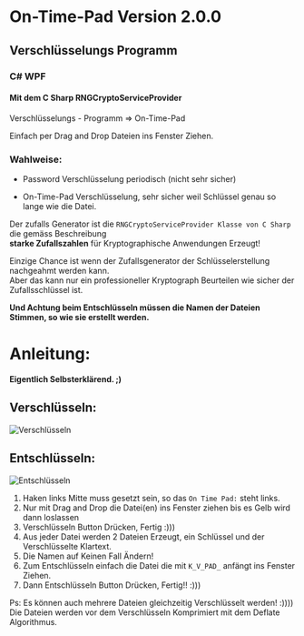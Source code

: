 ﻿# On-Time-Pad Version 2.0.0

## Verschlüsselungs Programm

### C# WPF

#### Mit dem C Sharp RNGCryptoServiceProvider

Verschlüsselungs - Programm  => On-Time-Pad


Einfach per Drag and Drop Dateien ins Fenster Ziehen.

### Wahlweise:

- Password Verschlüsselung periodisch (nicht sehr sicher)

- On-Time-Pad Verschlüsselung,  sehr sicher weil Schlüssel genau so lange wie die Datei.


Der zufalls Generator ist die `RNGCryptoServiceProvider Klasse von C Sharp` die gemäss Beschreibung  
**starke Zufallszahlen** für Kryptographische Anwendungen Erzeugt!  

Einzige Chance ist wenn der Zufallsgenerator der Schlüsselerstellung nachgeahmt werden kann.  
Aber das kann nur ein professioneller Kryptograph Beurteilen wie sicher der Zufallsschlüssel ist.  


**Und Achtung beim Entschlüsseln müssen die Namen der Dateien Stimmen, so wie sie erstellt werden.**


# Anleitung: 

**Eigentlich Selbsterklärend. ;)**

## Verschlüsseln:
![Verschlüsseln](https://github.com/sauternic/On-Time-Pad-V2.0.0/blob/master/Verschl%C3%BCsseln.gif)



## Entschlüsseln:
![Entschlüsseln](https://github.com/sauternic/On-Time-Pad-V2.0.0/blob/master/Entschl%C3%BCsseln.gif)


1. Haken links Mitte muss gesetzt sein, so das `On Time Pad:` steht links.
2. Nur mit Drag and Drop die Datei(en) ins Fenster ziehen bis es Gelb wird dann loslassen
3. Verschlüsseln Button Drücken, Fertig :)))
4. Aus jeder Datei werden 2 Dateien Erzeugt, ein Schlüssel und der Verschlüsselte Klartext.
5. Die Namen auf Keinen Fall Ändern!
6. Zum Entschlüsseln einfach die Datei die mit  `K_V_PAD_`  anfängt ins Fenster Ziehen.
7. Dann Entschlüsseln Button Drücken, Fertig!! :)))


Ps: Es können auch mehrere Dateien gleichzeitig Verschlüsselt werden! :))))  
    Die Dateien werden vor dem Verschlüsseln Komprimiert mit dem Deflate Algorithmus.

